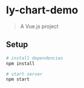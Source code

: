# ly-chart-demo

> A Vue.js project

## Setup

``` bash
# install dependencies
npm install

# start server
npm start
